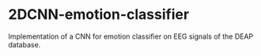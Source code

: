 # 2DCNN-emotion-classifier
Implementation of a CNN for emotion classifier on EEG signals of the DEAP database. 

